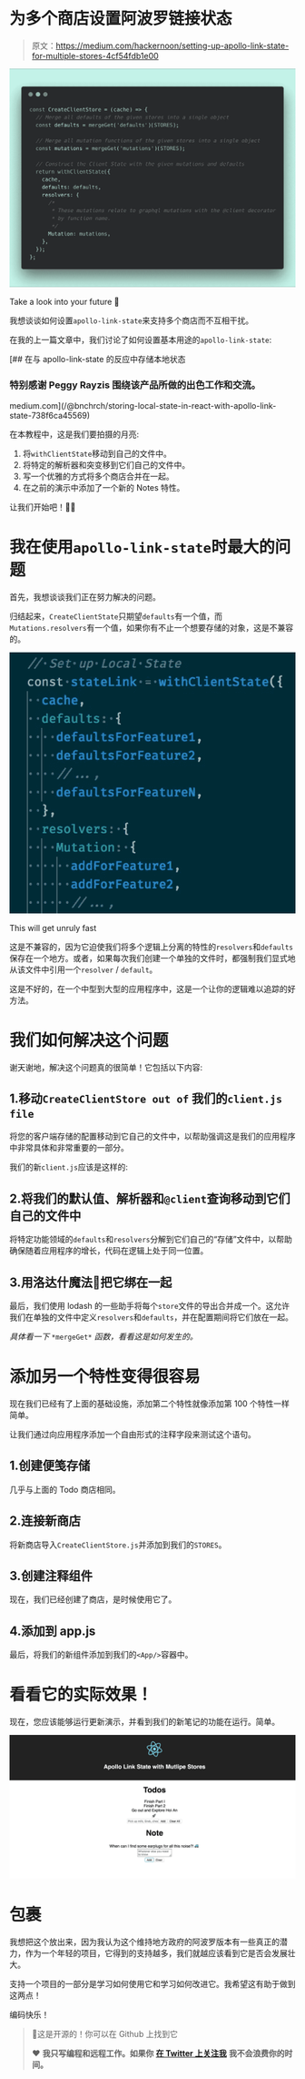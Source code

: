 # 为多个商店设置阿波罗链接状态

> 原文：<https://medium.com/hackernoon/setting-up-apollo-link-state-for-multiple-stores-4cf54fdb1e00>

![](img/3fd21c05ff0418da226f5691a32f2249.png)

Take a look into your future 🔮

我想谈谈如何设置`apollo-link-state`来支持多个商店而不互相干扰。

在我的上一篇文章中，我们讨论了如何设置基本用途的`apollo-link-state`:

[](/@bnchrch/storing-local-state-in-react-with-apollo-link-state-738f6ca45569) [## 在与 apollo-link-state 的反应中存储本地状态

### 特别感谢 Peggy Rayzis 围绕该产品所做的出色工作和交流。

medium.com](/@bnchrch/storing-local-state-in-react-with-apollo-link-state-738f6ca45569) 

在本教程中，这是我们要拍摄的月亮:

1.  将`withClientState`移动到自己的文件中。
2.  将特定的解析器和突变移到它们自己的文件中。
3.  写一个优雅的方式将多个商店合并在一起。
4.  在之前的演示中添加了一个新的 Notes 特性。

让我们开始吧！🚀🌙

# 我在使用`apollo-link-state`时最大的问题

首先，我想谈谈我们正在努力解决的问题。

归结起来，`CreateClientState`只期望`defaults`有一个值，而`Mutations.resolvers`有一个值，如果你有不止一个想要存储的对象，这是不兼容的。

![](img/80ac5e8ed3dd9aa65e13868cdf099fcc.png)

This will get unruly fast

这是不兼容的，因为它迫使我们将多个逻辑上分离的特性的`resolvers`和`defaults`保存在一个地方。或者，如果每次我们创建一个单独的文件时，都强制我们显式地从该文件中引用一个`resolver` / `default`。

这是不好的，在一个中型到大型的应用程序中，这是一个让你的逻辑难以追踪的好方法。

# 我们如何解决这个问题

谢天谢地，解决这个问题真的很简单！它包括以下内容:

## 1.移动`CreateClientStore out of` 我们的`client.js file`

将您的客户端存储的配置移动到它自己的文件中，以帮助强调这是我们的应用程序中非常具体和非常重要的一部分。

我们的新`client.js`应该是这样的:

## 2.将我们的默认值、解析器和`@client`查询移动到它们自己的文件中

将特定功能领域的`defaults`和`resolvers`分解到它们自己的“存储”文件中，以帮助确保随着应用程序的增长，代码在逻辑上处于同一位置。

## 3.用洛达什魔法🧙‍把它绑在一起

最后，我们使用 lodash 的一些助手将每个`store`文件的导出合并成一个。这允许我们在单独的文件中定义`resolvers`和`defaults`，并在配置期间将它们放在一起。

*具体看一下* `*mergeGet*` *函数，看看这是如何发生的。*

# 添加另一个特性变得很容易

现在我们已经有了上面的基础设施，添加第二个特性就像添加第 100 个特性一样简单。

让我们通过向应用程序添加一个自由形式的注释字段来测试这个语句。

## 1.创建便笺存储

几乎与上面的 Todo 商店相同。

## 2.连接新商店

将新商店导入`CreateClientStore.js`并添加到我们的`STORES`。

## 3.创建注释组件

现在，我们已经创建了商店，是时候使用它了。

## 4.添加到 app.js

最后，将我们的新组件添加到我们的`<App/>`容器中。

# 看看它的实际效果！

现在，您应该能够运行更新演示，并看到我们的新笔记的功能在运行。简单。

![](img/8e548b9cf4c9e076f41a1e808f0e28e7.png)

# 包裹

我想把这个放出来，因为我认为这个维持地方政府的阿波罗版本有一些真正的潜力，作为一个年轻的项目，它得到的支持越多，我们就越应该看到它是否会发展壮大。

支持一个项目的一部分是学习如何使用它和学习如何改进它。我希望这有助于做到这两点！

编码快乐！

> 🧞‍这是开源的！你可以在 Github 上找到它
> 
> ❤️ **我只写编程和远程工作。如果你** [**在 Twitter 上关注我**](https://www.twitter.com/bnchrch) **我不会浪费你的时间。**
